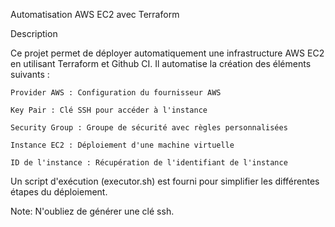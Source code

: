 Automatisation AWS EC2 avec Terraform


Description

Ce projet permet de déployer automatiquement une infrastructure AWS EC2 en utilisant Terraform et Github CI. Il automatise la création des éléments suivants :

    Provider AWS : Configuration du fournisseur AWS

    Key Pair : Clé SSH pour accéder à l'instance

    Security Group : Groupe de sécurité avec règles personnalisées

    Instance EC2 : Déploiement d'une machine virtuelle

    ID de l'instance : Récupération de l'identifiant de l'instance

Un script d'exécution (executor.sh) est fourni pour simplifier les différentes étapes du déploiement.

Note: N'oubliez de générer une clé ssh.
